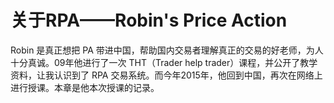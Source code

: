 # 关于RPA——Robin's Price Action

Robin 是真正想把 PA 带进中国，帮助国内交易者理解真正的交易的好老师，为人十分真诚。09年他进行了一次 THT（Trader help trader）课程，并公开了教学资料，让我认识到了 RPA 交易系统。而今年2015年，他回到中国，再次在网络上进行授课。本章是他本次授课的记录。
